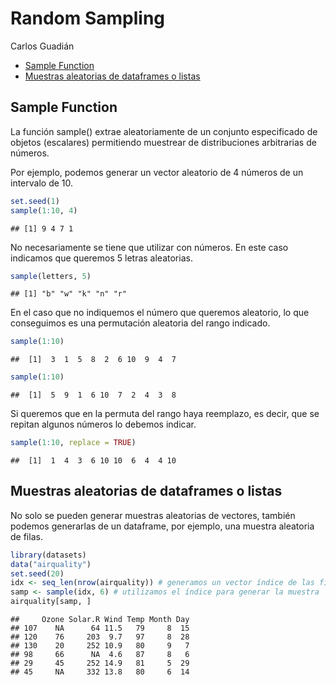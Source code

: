 Random Sampling
================
Carlos Guadián

-   [Sample Function](#sample-function)
-   [Muestras aleatorias de dataframes o
    listas](#muestras-aleatorias-de-dataframes-o-listas)

## Sample Function

La función sample() extrae aleatoriamente de un conjunto especificado de
objetos (escalares) permitiendo muestrear de distribuciones arbitrarias
de números.

Por ejemplo, podemos generar un vector aleatorio de 4 números de un
intervalo de 10.

``` r
set.seed(1)
sample(1:10, 4)
```

    ## [1] 9 4 7 1

No necesariamente se tiene que utilizar con números. En este caso
indicamos que queremos 5 letras aleatorias.

``` r
sample(letters, 5)
```

    ## [1] "b" "w" "k" "n" "r"

En el caso que no indiquemos el número que queremos aleatorio, lo que
conseguimos es una permutación aleatoria del rango indicado.

``` r
sample(1:10)
```

    ##  [1]  3  1  5  8  2  6 10  9  4  7

``` r
sample(1:10)
```

    ##  [1]  5  9  1  6 10  7  2  4  3  8

Si queremos que en la permuta del rango haya reemplazo, es decir, que se
repitan algunos números lo debemos indicar.

``` r
sample(1:10, replace = TRUE)
```

    ##  [1]  1  4  3  6 10 10  6  4  4 10

## Muestras aleatorias de dataframes o listas

No solo se pueden generar muestras aleatorias de vectores, también
podemos generarlas de un dataframe, por ejemplo, una muestra aleatoria
de filas.

``` r
library(datasets)
data("airquality")
set.seed(20)
idx <- seq_len(nrow(airquality)) # generamos un vector índice de las filas
samp <- sample(idx, 6) # utilizamos el índice para generar la muestra
airquality[samp, ]
```

    ##     Ozone Solar.R Wind Temp Month Day
    ## 107    NA      64 11.5   79     8  15
    ## 120    76     203  9.7   97     8  28
    ## 130    20     252 10.9   80     9   7
    ## 98     66      NA  4.6   87     8   6
    ## 29     45     252 14.9   81     5  29
    ## 45     NA     332 13.8   80     6  14
